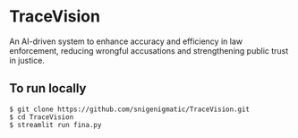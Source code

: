 # TraceVision
 An AI-driven system to enhance accuracy and efficiency in law enforcement, reducing wrongful accusations and strengthening public trust in justice.

## To run locally
```
$ git clone https://github.com/snigenigmatic/TraceVision.git
$ cd TraceVision
$ streamlit run fina.py
```
